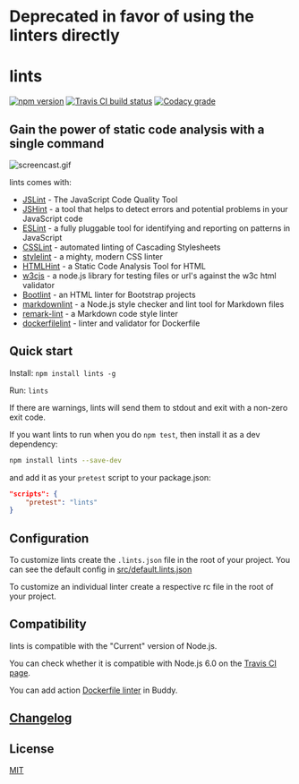<!-- markdownlint-disable single-title -->

# Deprecated in favor of using the linters directly

# lints

[![npm version](https://img.shields.io/npm/v/lints.svg?style=flat-square)](https://www.npmjs.com/package/lints)
[![Travis CI build status](https://img.shields.io/travis/EvgenyOrekhov/lints/master.svg?style=flat-square)](https://travis-ci.org/EvgenyOrekhov/lints)
[![Codacy grade](https://img.shields.io/codacy/757146806ea6467e9ecdd1cd2873ec60/master.svg?style=flat-square)](https://www.codacy.com/app/EvgenyOrekhov/lints)

## Gain the power of static code analysis with a single command

![screencast.gif](screencast.gif)

lints comes with:

- [JSLint](http://jslint.com) - The JavaScript Code Quality Tool
- [JSHint](http://jshint.com) - a tool that helps to detect errors and potential
  problems in your JavaScript code
- [ESLint](http://eslint.org) - a fully pluggable tool for identifying and
  reporting on patterns in JavaScript
- [CSSLint](http://csslint.net) - automated linting of Cascading Stylesheets
- [stylelint](http://stylelint.io) - a mighty, modern CSS linter
- [HTMLHint](http://htmlhint.com) - a Static Code Analysis Tool for HTML
- [w3cjs](http://thomasdavis.github.com/w3cjs/) - a node.js library for testing
  files or url's against the w3c html validator
- [Bootlint](http://www.bootlint.com) - an HTML linter for Bootstrap projects
- [markdownlint](https://github.com/DavidAnson/markdownlint) - a Node.js style
  checker and lint tool for Markdown files
- [remark-lint](https://github.com/wooorm/remark-lint) - a Markdown code style
  linter
- [dockerfilelint](https://github.com/replicatedhq/dockerfilelint) - linter and
  validator for Dockerfile

## Quick start

Install: `npm install lints -g`

Run: `lints`

If there are warnings, lints will send them to stdout and exit with a non-zero
exit code.

If you want lints to run when you do `npm test`, then install it as a dev
dependency:

```sh
npm install lints --save-dev
```

and add it as your `pretest` script to your package.json:

```json
"scripts": {
    "pretest": "lints"
}
```

## Configuration

To customize lints create the `.lints.json` file in the root of your project.
You can see the default config in
[src/default.lints.json](src/default.lints.json)

To customize an individual linter create a respective rc file in the root of
your project.

## Compatibility

lints is compatible with the "Current" version of Node.js.

You can check whether it is compatible with Node.js 6.0 on the
[Travis CI page](https://travis-ci.org/EvgenyOrekhov/lints).

You can add action [Dockerfile linter](https://github.com/buddy-works/dockerfile-linter) in Buddy. 

## [Changelog](https://github.com/EvgenyOrekhov/lints/releases)

## License

[MIT](LICENSE)
